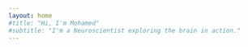 ```yaml
---
layout: home
#title: "Hi, I'm Mohamed"
#subtitle: "I'm a Neuroscientist exploring the brain in action."
---
```


